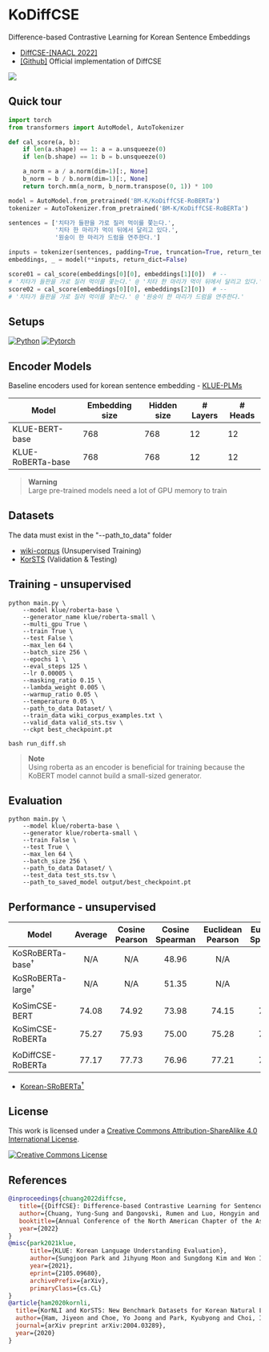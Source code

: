 # KoDiffCSE
Difference-based Contrastive Learning for Korean Sentence Embeddings <br>
   - [DiffCSE-[NAACL 2022]](https://arxiv.org/abs/2204.10298) <br>
   - [[Github]](https://github.com/voidism/DiffCSE) Official implementation of DiffCSE <br>
<img src=https://user-images.githubusercontent.com/55969260/201829550-9674a3ac-cb9b-4e17-b777-7d96fdf5c633.png>

## Quick tour
```python
import torch
from transformers import AutoModel, AutoTokenizer

def cal_score(a, b):
    if len(a.shape) == 1: a = a.unsqueeze(0)
    if len(b.shape) == 1: b = b.unsqueeze(0)

    a_norm = a / a.norm(dim=1)[:, None]
    b_norm = b / b.norm(dim=1)[:, None]
    return torch.mm(a_norm, b_norm.transpose(0, 1)) * 100

model = AutoModel.from_pretrained('BM-K/KoDiffCSE-RoBERTa')
tokenizer = AutoTokenizer.from_pretrained('BM-K/KoDiffCSE-RoBERTa')

sentences = ['치타가 들판을 가로 질러 먹이를 쫓는다.',
             '치타 한 마리가 먹이 뒤에서 달리고 있다.',
             '원숭이 한 마리가 드럼을 연주한다.']

inputs = tokenizer(sentences, padding=True, truncation=True, return_tensors="pt")
embeddings, _ = model(**inputs, return_dict=False)

score01 = cal_score(embeddings[0][0], embeddings[1][0])  # --
# '치타가 들판을 가로 질러 먹이를 쫓는다.' @ '치타 한 마리가 먹이 뒤에서 달리고 있다.'
score02 = cal_score(embeddings[0][0], embeddings[2][0])  # --
# '치타가 들판을 가로 질러 먹이를 쫓는다.' @ '원숭이 한 마리가 드럼을 연주한다.'
```

## Setups
[![Python](https://img.shields.io/badge/python-3.8.5-blue?logo=python&logoColor=FED643)](https://www.python.org/downloads/release/python-385/)
[![Pytorch](https://img.shields.io/badge/pytorch-1.7.1-red?logo=pytorch)](https://pytorch.org/get-started/previous-versions/)

## Encoder Models
Baseline encoders used for korean sentence embedding - [KLUE-PLMs](https://github.com/KLUE-benchmark/KLUE/blob/main/README.md)

| Model                | Embedding size | Hidden size | # Layers | # Heads |
|----------------------|----------------|-------------|----------|---------|
| KLUE-BERT-base            | 768            | 768         | 12       | 12      |
| KLUE-RoBERTa-base         | 768            | 768         | 12       | 12      |

> **Warning** <br>
> Large pre-trained models need a lot of GPU memory to train

## Datasets
The data must exist in the "--path_to_data" folder
- [wiki-corpus](https://github.com/jeongukjae/korean-wikipedia-corpus) (Unsupervised Training)
- [KorSTS](https://github.com/kakaobrain/KorNLUDatasets) (Validation & Testing)

## Training - unsupervised 
```
python main.py \
    --model klue/roberta-base \
    --generator_name klue/roberta-small \
    --multi_gpu True \
    --train True \
    --test False \
    --max_len 64 \
    --batch_size 256 \
    --epochs 1 \
    --eval_steps 125 \
    --lr 0.00005 \
    --masking_ratio 0.15 \
    --lambda_weight 0.005 \
    --warmup_ratio 0.05 \
    --temperature 0.05 \
    --path_to_data Dataset/ \
    --train_data wiki_corpus_examples.txt \
    --valid_data valid_sts.tsv \
    --ckpt best_checkpoint.pt
```
```
bash run_diff.sh
```
> **Note** <br>
> Using roberta as an encoder is beneficial for training because the KoBERT model cannot build a small-sized generator. 

## Evaluation
```
python main.py \
    --model klue/roberta-base \
    --generator klue/roberta-small \
    --train False \
    --test True \
    --max_len 64 \
    --batch_size 256 \
    --path_to_data Dataset/ \
    --test_data test_sts.tsv \
    --path_to_saved_model output/best_checkpoint.pt
```

## Performance - unsupervised

| Model                  | Average | Cosine Pearson | Cosine Spearman | Euclidean Pearson | Euclidean Spearman | Manhattan Pearson | Manhattan Spearman | Dot Pearson | Dot Spearman |
|------------------------|:----:|:----:|:----:|:----:|:----:|:----:|:----:|:----:|:----:|
| KoSRoBERTa-base<sup>†</sup>    | N/A | N/A | 48.96 | N/A | N/A | N/A | N/A | N/A | N/A |
| KoSRoBERTa-large<sup>†</sup>    | N/A | N/A | 51.35 | N/A | N/A | N/A | N/A | N/A | N/A |
| | | | | | | | | | |
| KoSimCSE-BERT    | 74.08 | 74.92 | 73.98 | 74.15 | 74.22 | 74.07 | 74.07 | 74.15 | 73.14 |
| KoSimCSE-RoBERTa    | 75.27 | 75.93 | 75.00 | 75.28 | 75.01 | 75.17 | 74.83 | 75.95 | 75.01 |
| | | | | | | | | | |
| KoDiffCSE-RoBERTa    | 77.17 | 77.73 | 76.96 | 77.21 | 76.89 | 77.11 | 76.81 | 77.74 | 76.97 |

- [Korean-SRoBERTa<sup>†</sup>](https://arxiv.org/abs/2004.03289)

## License
This work is licensed under a <a rel="license" href="http://creativecommons.org/licenses/by-sa/4.0/">Creative Commons Attribution-ShareAlike 4.0 International License</a>.

<a rel="license" href="http://creativecommons.org/licenses/by-sa/4.0/"><img alt="Creative Commons License" style="border-width:0" src="https://i.creativecommons.org/l/by-sa/4.0/88x31.png" /></a><br />

## References

```bibtex
@inproceedings{chuang2022diffcse,
   title={{DiffCSE}: Difference-based Contrastive Learning for Sentence Embeddings},
   author={Chuang, Yung-Sung and Dangovski, Rumen and Luo, Hongyin and Zhang, Yang and Chang, Shiyu and Soljacic, Marin and Li, Shang-Wen and Yih, Wen-tau and Kim, Yoon and Glass, James},
   booktitle={Annual Conference of the North American Chapter of the Association for Computational Linguistics (NAACL)},
   year={2022}
}
@misc{park2021klue,
      title={KLUE: Korean Language Understanding Evaluation},
      author={Sungjoon Park and Jihyung Moon and Sungdong Kim and Won Ik Cho and Jiyoon Han and Jangwon Park and Chisung Song and Junseong Kim and Yongsook Song and Taehwan Oh and Joohong Lee and Juhyun Oh and Sungwon Lyu and Younghoon Jeong and Inkwon Lee and Sangwoo Seo and Dongjun Lee and Hyunwoo Kim and Myeonghwa Lee and Seongbo Jang and Seungwon Do and Sunkyoung Kim and Kyungtae Lim and Jongwon Lee and Kyumin Park and Jamin Shin and Seonghyun Kim and Lucy Park and Alice Oh and Jungwoo Ha and Kyunghyun Cho},
      year={2021},
      eprint={2105.09680},
      archivePrefix={arXiv},
      primaryClass={cs.CL}
}
@article{ham2020kornli,
  title={KorNLI and KorSTS: New Benchmark Datasets for Korean Natural Language Understanding},
  author={Ham, Jiyeon and Choe, Yo Joong and Park, Kyubyong and Choi, Ilji and Soh, Hyungjoon},
  journal={arXiv preprint arXiv:2004.03289},
  year={2020}
}
```
